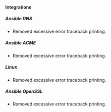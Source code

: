 
#### Integrations
##### Ansible DNS
- Removed excessive error traceback printing.
##### Ansible ACME
- Removed excessive error traceback printing.
##### Linux
- Removed excessive error traceback printing.
##### Ansible OpenSSL
- Removed excessive error traceback printing.
